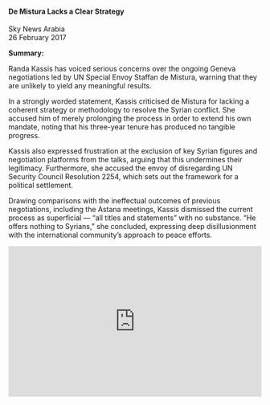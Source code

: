 <h4>De Mistura Lacks a Clear Strategy</h4>

Sky News Arabia  
26 February 2017  

<b>Summary:</b>

Randa Kassis has voiced serious concerns over the ongoing Geneva negotiations led by UN Special Envoy Staffan de Mistura, warning that they are unlikely to yield any meaningful results.

In a strongly worded statement, Kassis criticised de Mistura for lacking a coherent strategy or methodology to resolve the Syrian conflict. She accused him of merely prolonging the process in order to extend his own mandate, noting that his three-year tenure has produced no tangible progress.

Kassis also expressed frustration at the exclusion of key Syrian figures and negotiation platforms from the talks, arguing that this undermines their legitimacy. Furthermore, she accused the envoy of disregarding UN Security Council Resolution 2254, which sets out the framework for a political settlement.

Drawing comparisons with the ineffectual outcomes of previous negotiations, including the Astana meetings, Kassis dismissed the current process as superficial — “all titles and statements” with no substance. “He offers nothing to Syrians,” she concluded, expressing deep disillusionment with the international community’s approach to peace efforts.

<p></p>
<center>
<div style="display: flex; justify-content: center; position:relative;width: 100%;height: 300px;"><iframe
    src="https://iframe.mediadelivery.net/embed/460223/e49f2e43-bc2b-469b-ae2d-b8cc92161bac?autoplay=false&loop=false&muted=false&preload=true&responsive=true"
    loading="lazy" style="border:0;height:100%;width: 520px;"
    allow="accelerometer;gyroscope;autoplay;encrypted-media;picture-in-picture;" allowfullscreen="true"></iframe>
</div>
</center>  
<p></p>
